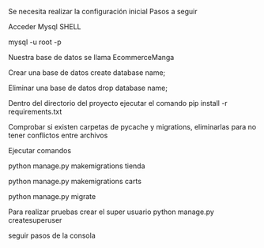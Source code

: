 Se necesita realizar la configuración inicial
Pasos a seguir

Acceder Mysql SHELL

mysql -u root -p

Nuestra base de datos se llama EcommerceManga

Crear una base de datos
create database name;

Eliminar una base de datos
drop database name;

Dentro del directorio del proyecto
ejecutar el comando pip install -r requirements.txt

Comprobar si existen carpetas de pycache y migrations, eliminarlas para no tener conflictos entre archivos

Ejecutar comandos

python manage.py makemigrations tienda

python manage.py makemigrations carts

python manage.py migrate

Para realizar pruebas crear el super usuario
python manage.py createsuperuser

seguir pasos de la consola